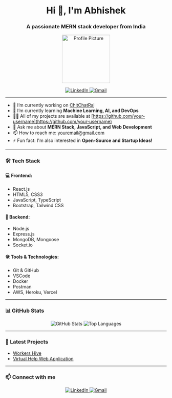 <h1 align="center">Hi 👋, I'm Abhishek</h1>
<h3 align="center">A passionate MERN stack developer from India</h3>

<p align="center">
  <img src="https://user-images.githubusercontent.com/your-username/profile-picture.png" alt="Profile Picture" width="150" />
</p>

<p align="center">
  <a href="https://www.linkedin.com/in/your-linkedin/" target="_blank">
    <img src="https://img.shields.io/badge/-LinkedIn-0e76a8?style=for-the-badge&logo=Linkedin&logoColor=white" alt="LinkedIn" />
  </a>
  <a href="mailto:youremail@gmail.com">
    <img src="https://img.shields.io/badge/-Gmail-D14836?style=for-the-badge&logo=Gmail&logoColor=white" alt="Gmail" />
  </a>
</p>

---

- 🔭 I’m currently working on [ChitChatRaj](https://chitchatraj.vercel.app)
- 🌱 I’m currently learning **Machine Learning, AI, and DevOps**
- 👨‍💻 All of my projects are available at [https://github.com/your-username](https://github.com/your-username)
- 💬 Ask me about **MERN Stack, JavaScript, and Web Development**
- 📫 How to reach me: youremail@gmail.com
- ⚡ Fun fact: I'm also interested in **Open-Source and Startup Ideas!**

---

### 🛠 Tech Stack

#### 💻 Frontend:
- React.js
- HTML5, CSS3
- JavaScript, TypeScript
- Bootstrap, Tailwind CSS

#### 🔧 Backend:
- Node.js
- Express.js
- MongoDB, Mongoose
- Socket.io

#### 🛠 Tools & Technologies:
- Git & GitHub
- VSCode
- Docker
- Postman
- AWS, Heroku, Vercel

---

### 📊 GitHub Stats
<p align="center">
  <img src="https://github-readme-stats.vercel.app/api?username=your-username&show_icons=true&theme=radical" alt="GitHub Stats" />
  <img src="https://github-readme-stats.vercel.app/api/top-langs/?username=your-username&layout=compact&theme=radical" alt="Top Languages" />
</p>

---

### 🚀 Latest Projects
- [Workers Hive](https://github.com/your-username/workers-hive)
- [Virtual Help Web Application](https://github.com/your-username/virtual-help)

---

### 📫 Connect with me
<p align="center">
  <a href="https://www.linkedin.com/in/your-linkedin/" target="_blank">
    <img src="https://img.shields.io/badge/-LinkedIn-0e76a8?style=for-the-badge&logo=Linkedin&logoColor=white" alt="LinkedIn" />
  </a>
  <a href="mailto:youremail@gmail.com">
    <img src="https://img.shields.io/badge/-Gmail-D14836?style=for-the-badge&logo=Gmail&logoColor=white" alt="Gmail" />
  </a>
</p>
